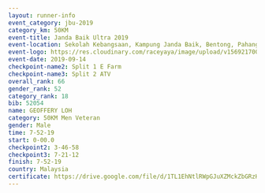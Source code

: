 ```yaml
---
layout: runner-info 
event_category: jbu-2019 
category_km: 50KM 
event-title: Janda Baik Ultra 2019
event-location: Sekolah Kebangsaan, Kampung Janda Baik, Bentong, Pahang, Malaysia 
event-logo: https://res.cloudinary.com/raceyaya/image/upload/v1569217009/logo/janda-baik_vch1pc.jpg 
event-date: 2019-09-14 
checkpoint-name2: Split 1 E Farm 
checkpoint-name3: Split 2 ATV 
overall_rank: 66
gender_rank: 52
category_rank: 18
bib: 52054
name: GEOFFERY LOH
category: 50KM Men Veteran
gender: Male
time: 7-52-19
start: 0-00.0
checkpoint2: 3-46-58
checkpoint3: 7-21-12
finish: 7-52-19
country: Malaysia
certificate: https://drive.google.com/file/d/1TL1EhNtlRWpGJuXZMckZbGRzHeqVeu8w/view?usp=sharing
---
```

